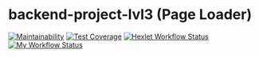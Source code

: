 # backend-project-lvl3 (Page Loader)

[![Maintainability](https://api.codeclimate.com/v1/badges/5c946b0eaf3e88bff593/maintainability)](https://codeclimate.com/github/jprestor/backend-project-lvl3/maintainability)
[![Test Coverage](https://api.codeclimate.com/v1/badges/5c946b0eaf3e88bff593/test_coverage)](https://codeclimate.com/github/jprestor/backend-project-lvl3/test_coverage)
[![Hexlet Workflow Status](https://github.com/jprestor/backend-project-lvl3/workflows/hexlet-check/badge.svg)](https://github.com/jprestor/backend-project-lvl3/actions)
[![My Workflow Status](https://github.com/jprestor/backend-project-lvl3/actions/workflows/my-workflow.yml/badge.svg)](https://github.com/jprestor/backend-project-lvl3/actions/workflows/my-workflow.yml)
